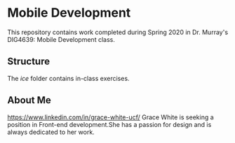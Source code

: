 # Mobile Development
This repository contains work completed during Spring 2020 in Dr. Murray's DIG4639: Mobile Development class.

## Structure
The *ice* folder contains in-class exercises. 

## About Me
https://www.linkedin.com/in/grace-white-ucf/ 
Grace White is seeking a position in Front-end development.She has a passion for design and is always dedicated to her work. 